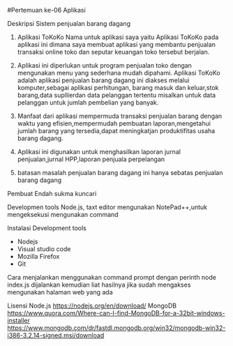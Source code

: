 #Pertemuan ke-06 Aplikasi

Deskripsi
Sistem penjualan barang dagang
1. Aplikasi ToKoKo 
Nama untuk aplikasi saya yaitu Aplikasi ToKoKo pada aplikasi ini dimana saya membuat aplikasi
yang membantu penjualan transaksi online toko dan seputar keuangan toko tersebut berjalan.

2. Aplikasi ini diperlukan untuk program penjualan toko dengan mengunakan menu yang sederhana mudah dipahami.
Aplikasi ToKoKo adalah aplikasi penjualan barang dagang ini diakses melalui komputer,sebagai aplikasi perhitungan,
barang masuk dan keluar,stok barang,data supllierdan data pelanggan tertentu misalkan untuk data pelanggan untuk
jumlah pembelian yang banyak.

4. Manfaat dari aplikasi
mempermuda transaksi penjualan barang dengan waktu yang efisien,mempermudah pembuatan laporan,mengetahui jumlah barang yang
tersedia,dapat meningkatjan produktifitas usaha barang dagang.

3. Aplikasi ini digunakan untuk menghasilkan laporan jurnal penjualan,jurnal HPP,laporan penjuala perpelangan

5. batasan masalah penjualan barang dagang ini 
hanya sebatas penjualan barang dagang

Pembuat 
Endah sukma kuncari

Developmen tools
Node.js, taxt editor mengunakan NotePad++,untuk mengeksekusi mengunakan command

Instalasi Development tools
- Nodejs
- Visual studio code
- Mozilla Firefox
- Git

Cara menjalankan
menggunakan command prompt dengan perinth node index.js dijalankan kemudian liat hasilnya
jika sudah mengakses mengunakan halaman web yang ada
 
Lisensi
Node.js  https://nodejs.org/en/download/
MongoDB  https://www.quora.com/Where-can-I-find-MongoDB-for-a-32bit-windows-installer https://www.mongodb.com/dr/fastdl.mongodb.org/win32/mongodb-win32-i386-3.2.14-signed.msi/download





